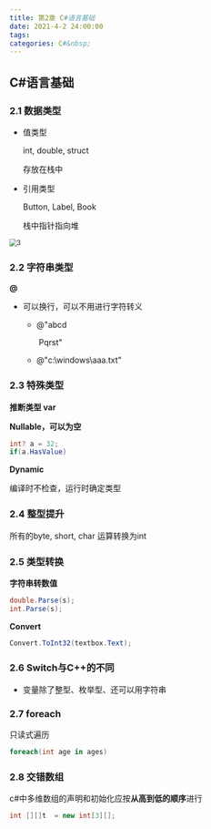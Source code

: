 ```yaml
---
title: 第2章 C#语言基础
date: 2021-4-2 24:00:00
tags: 
categories: C#&nbsp;
---
```


## C#语言基础

### 2.1 数据类型

<!-- more -->

- 值类型

  int, double, struct

  存放在栈中

- 引用类型

  Button, Label, Book

  栈中指针指向堆

<img src="images/3.png" alt="3" style="zoom:80%;" />

### 2.2 字符串类型

**@**

- 可以换行，可以不用进行字符转义

  - @"abcd

    ​	Pqrst"

  - @"c:\windows\aaa.txt"

### 2.3 特殊类型

**推断类型 var**

**Nullable，可以为空**

```c#
int? a = 32;
if(a.HasValue)
```

**Dynamic**

编译时不检查，运行时确定类型

### 2.4 整型提升

所有的byte, short, char 运算转换为int

### 2.5 类型转换

**字符串转数值**

```c#
double.Parse(s);
int.Parse(s);
```

**Convert**

```c#
Convert.ToInt32(textbox.Text);
```

### 2.6 Switch与C++的不同

- 变量除了整型、枚举型、还可以用字符串

### 2.7 foreach 

只读式遍历

```c#
foreach(int age in ages)
```

### 2.8 交错数组

c#中多维数组的声明和初始化应按**从高到低的顺序**进行

```c#
int [][]t  = new int[3][];
```

